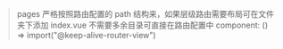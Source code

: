 > pages 严格按照路由配置的 path 结构来，如果层级路由需要布局可在文件夹下添加 index.vue
> 不需要多余目录可直接在路由配置中 component: () => import("@keep-alive-router-view")
